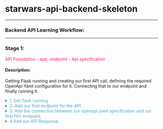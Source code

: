 
# starwars-api-backend-skeleton

---

### Backend API Learning Workflow:

---
### Stage 1: 
<span style="color:#FF1B55FF">API Foundation - app, endpoint - Api specification</span>

#### Description: 
Getting Flask running and creating our first API call, defining the required OpenApi Yaml configuration for it.
Connecting that to our endpoint and finally running it.

<details>

<summary style="color:#4ba9cc">1. Get flask running</summary>
   <br/><br/>
   Copy the following code and place it in main.py in the root folder. 

   ```python


   # -*- coding: utf-8 -*-
   
   # -------------------------------------------------
   #  External Imports
   # -------------------------------------------------
   from flask import Flask
   
   # -------------------------------------------------
   #  Python Imports
   # -------------------------------------------------
   
   # -------------------------------------------------
   #  Module Imports
   # -------------------------------------------------
   
   # -------------------------------------------------
   #  Setup
   # -------------------------------------------------
   
   app = Flask(__name__)
   
   
   if __name__ == '__main__':
       app.run()

   ```
   
   This provides a basic flask application that runs but does nothing. Try running main.py now.
   <br/><br/>
   What we have is a running flask app on port 5000, as can be seen below:

   ```python
       * Serving Flask app "main" (lazy loading)
       * Environment: production
         WARNING: This is a development server. Do not use it in a production deployment.
         Use a production WSGI server instead.
       * Debug mode: off
       * Running on http://127.0.0.1:5000/ (Press CTRL+C to quit)
   ```

   If you click on the http://127.0.0.1:5000/ you will go to the browser but all you'll get is a not found page.
   This is because the Flask app is simply running on a port on localhost but not pointing to anything. 
   <br/><br/>
</details>

<details>
<summary style="color:#4ba9cc">2. Add our first endpoint for the API</summary> 

   Our first endpoint is a films endpoint
   <br/><br/>
   Navigate to the films/v1/folder and copy the following code and append it to endpoints.py

   ```python
    def get_film(film_id, **kwargs):
        """
            Fetch a film's entity from its name
        :param film_id: The id of the film to be retrieved
        :return: Film Entity
        :errors:
            raises an APIError
        """
        pass
   ```
   
   This is the basic python function for our first films endpoint.

   Now copy the following openAPi yaml markup to the openapi.yaml file in the root folder.

```yaml
openapi: 3.0.0

info:
  title: "{{title}}"
  version: "1.0.0"


# Avoid having a definitive base path here. Set the path in the actual paths - facilitate versions
# Example v1.0.0/login and v1.0.2 can both be specified

servers:
  - url: http://127.0.0.1:5003/
    description: relative path example

paths:

  # -----------------------------------------------
  # Film paths - REQUESTS
  # -----------------------------------------------

  /films/v1/{film_id}:

    get:
      summary: Retrieve a specific star wars film data set
      tags:
        - Film
      description: >
        
        Errors:

          token-invalid, 401
          authorisation-required, 401
          not-found, 404

      operationId: films.v1.endpoints.get_film
      parameters:
        - name: "film_id"
          description: Films Unique id
          in: path
          required: true
          schema:
            type: string
        - name: "options"
          in: query
          description: Optional Film Data
          required: false
          style: deepObject
          schema:
            $ref: '#/components/schemas/FilmExtras'
      responses:
        '200':
          description: Returns a data object containing a Films data
          content:
            application/json:
              schema:
                $ref: '#/components/schemas/FilmResponse'

# -----------------------------------------------
# COMPONENTS
# -----------------------------------------------
components:


# -----------------------------------------------
  # SCHEMAS
  # -----------------------------------------------
  schemas:

    # -----------------------------------------------
    #  FILM SCHEMAS
    # -----------------------------------------------

    # -----------------------------------------------
    #  Film DATA SCHEMAS
    # -----------------------------------------------

    BaseFilm:
      properties:
        title:
          description: Film's Title
          type: string
        episode_id:
          description: Films id representing it's order of creation
          type: string
        opening_crawl:
          description: Films opening text
        director:
          description: Film Director
        producer:
          description: Film Producer
          type: string
        release_date:
          description: Date the film was released in to Cinemas
          type: string
        created:
          description: Date when record of this film was created in the database
          type: string
        edited:
          description: Date when record of this film was last edited in the database
          type: string
        url:
          description: The URL of the film
          type: string

    FilmCharacters:
      properties:
        characters:
          description: List of urls for characters in the film
          type: array
          items:
            type: string

    FilmVehicles:
      properties:
        vehicles:
          description: List of urls for vehicles in the film
          type: array
          items:
            type: string

    FilmStarships:
      properties:
        starships:
          description: List of urls for starships used in the film
          type: array
          items:
            type: string

    FilmPlanets:
      properties:
        planets:
          description: List of urls for planets in the film
          type: array
          items:
            type: string

    FilmSpecies:
      properties:
        species:
          description: List of urls for the different species of characters in the film
          type: array
          items:
            type: string

    # -----------------------------------------------
    #  Film Extras REQUEST SCHEMA
    # -----------------------------------------------
    FilmExtras:
      type: object
      properties:
        characters:
          description: provide film character urls
          type: boolean
        planets:
          description: provide all film planet urls
          type: boolean
        species:
          description: provide all film species urls
          type: boolean
        starships:
          description: provide all film starship urls
          type: boolean
        vehicles:
          description: provide all film vehicle urls
          type: boolean

    # -----------------------------------------------
    #  Film RESPONSE SCHEMAS
    # -----------------------------------------------

    FilmResponse:
      allOf:
        - $ref: '#/components/schemas/BaseFilm'
      anyOf:
        - $ref: '#/components/schemas/FilmCharacters'
        - $ref: '#/components/schemas/FilmPlanets'
        - $ref: '#/components/schemas/FilmSpecies'
        - $ref: '#/components/schemas/FilmStarships'
        - $ref: '#/components/schemas/FilmVehicles'

```
    Now we have our first Request, Response and Schema definitions for our first API call to get a films data via the films endpoint, but no way of connecting the two together. 
    However, before we move on to fixing that let's take a good long look at what we've just placed in our openapi.yaml file.


</details>

<details>
<summary style="color:#4ba9cc">3. Add the connection between our openapi.yaml specification and our first film endpoint.</summary>
   
   Now we understand the openapi.yaml specification for our API call's Request and Response let's add the connection (connexion) between our openapi.yaml specification and our first film endpoint.
   Copy the following code and replace everything in main.py with this new code. 

   ```python
      
   # -------------------------------------------------
   #  External Imports
   # -------------------------------------------------
   import connexion
   
   # -------------------------------------------------
   #  Python Imports
   # -------------------------------------------------
   
   
   # -------------------------------------------------
   #  Module Imports
   # -------------------------------------------------
   
   
   # -------------------------------------------------
   #  Setup
   # -------------------------------------------------
   # Setup the connexion app - for swagger self documenting API routes
   app = connexion.FlaskApp(__name__)
   app.add_api('openapi.yaml',
               strict_validation=True,
               arguments={'title': 'Fathat.io Star Wars Project'})
   
   
   # -------------------------------------------------
   #  Kick off
   # -------------------------------------------------
   def startup():
       """
           Method to fire any startup config stuff up
       :return:
       """
       pass
   
   
   if __name__ == '__main__':
       startup()
       app.run(host="127.0.0.1", port=5003)

   ```
   

   Checkout what we have added in this latest main.py code.

   * We have imported a python package called connexion
   * We have connected the connexion package to flask app - with strict validation and a title 
   * We have added a startup function to the app in case we want to run any code prior to running the app. Perhaps some config loading?
  
   * We have added a host and a port to the app.run function. This tells the app to run on 
     this out localhost at port 5003.

   So, to recap:
   <br/><br/>
   * We have an app that will run on our locahost at port 5003.
   * We have an openAPi yaml specification for films and we have a single endpoint for films.
   <br/><br/>
   But, if we take a closer look at our openapi.yaml file we notice that the film endpoints require a response
   
   ```yaml
      responses:
        '200':
          description: Returns a data object containing a Films data
          content:
            application/json:
              schema:
                $ref: '#/components/schemas/FilmResponse'
   ```
   
   The response is the schema FilmResponse. But how are we sending the response back from the film endpoint
   to the client? Checking that endpoint, you will see that it has a 'pass'.
   
   To recap a pass in python does nothing but allows the function to be semantically correct without any functional code.
   <br/><br/>
   So we have an endpoint that will receive arguments based on our OpenApi specification but 
   actually does nothing.
   
   Let's run pour API application from main.py.

   ```python
      * Running on http://127.0.0.1:5003/ (Press CTRL+C to quit)
      * Serving Flask app "main" (lazy loading)
      * Environment: production
        WARNING: This is a development server. Do not use it in a production deployment.
        Use a production WSGI server instead.
      * Debug mode: off
   ```

   Copy the following http://127.0.0.1:5003/ui/ and put it in a new tab/window of your browser that
   <br/><br/>
   - Note this has the /ui/ appended to the host and port
   <br/><br/>
   You will see the following:
   <br/><br/>
   
   ![](.build-1_images/92dc16da.png)

   Take a moment to check the details of the API call
   * Check what parameters it requires for the Request, what optional parameters might be passed
   * Check the Response it requires
   * Take a look at the schemas for Films
   

   Once you are comfortable with the openAPi specification, 
   Click on the GET film API and you will see the following:

   ![](.build-1_images/873778c7.png)

   * Click on Try it out
   * Enter a 1 into the field where it says 'film_id'
   * Click the blue execute button below
   <br/><br/>
   You will see the following response from the server
   <br/><br/>
   ![](.build-1_images/102b7afe.png)
   <br/><br/>
   
   The server returned a 204 - No Content response. The call did not fail in as much as it was successfully routed, however,
   the endpoint returned nothing.
   <br/><br/>
   Let's take a step further in fixing that!
   <br/><br/>

</details>

<details>
<summary style="color:#4ba9cc">4.Add our API Response</summary>
  
   Copy the following code into the basehandler.py

   ```python
      
   # *-* coding: UTF-8 *-*
   
   # ------------------------------------------------
   #     Python Library Imports
   # ------------------------------------------------
   
   # ------------------------------------------------
   #    External Python Library Imports
   # ------------------------------------------------
   
   # ------------------------------------------------
   #     Module Imports
   # ------------------------------------------------
   
   # ------------------------------------------------
   #    Base Handling Functions Begin Here
   # ------------------------------------------------
   
   def api_response(payload=None):
       """
           Generate and return an appropriate response to the API request
   
       :param payload:
       :return:
       """
       if isinstance(payload, dict):
           # If something in dict return with data else just status
           if len(payload) > 0:
               return payload
           else:
               return {}
       else:
           return {}

   ```
   
  Here we are adding our function that handles the api responses from every endpoint that we code.
  <br/><br/>
  Let's briefly discuss this function and understand what it does.

  Now let's get a call to this response function into our Films endpoint.
  
  Go to the films endpoint file - films/v1/endpoints.py, and add the following under the section
  Module Imports.

  ```python
  from basehandler import api_response
  ```
  
  This will import the function api_response from the basehandlers.py file that we added earlier
  
  Add the following to the get_film endpoint, removing 'pass' first.
   
  ```python
  return api_response()
  ```
 
  Run the application again.
  <br/><br/>
 This time we get a 200 response and two curly braces signifying an empty object. 

  ### Summary of what we have achieved so far!

  * We have got a running flask app
  * We have coded our first films endpoint.
  * We have defined our Films specification for OpenAPI
  * We have linked our Flask App, endpoint and openAPI specification via Connexion.

   Good Work!

  But hold on a minute, all that work and we still have no data. Obviously we are missing something. Yes, you guessed it some route into the Star Wars Data.
  Which, takes us neatly into stage-2, Defining our Data Access layers and defining our interface to the Star Wars API.

</details>
